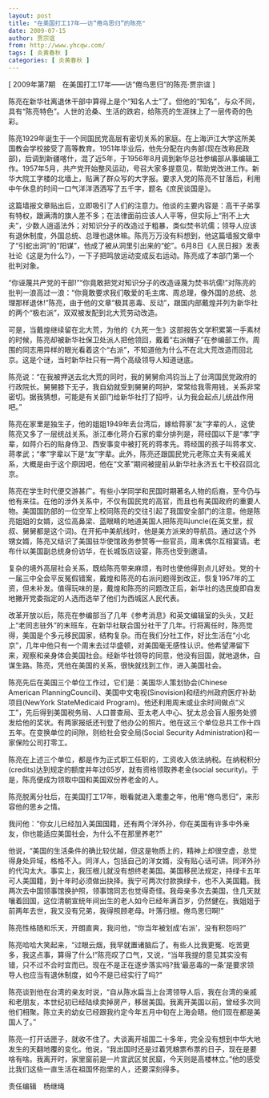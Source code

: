 ```yaml
---
layout: post
title: "在美国打工17年——访“倦鸟思归”的陈亮"
date: 2009-07-15
author: 贾宗谊
from: http://www.yhcqw.com/
tags: [ 炎黄春秋 ]
categories: [ 炎黄春秋 ]
---
```



[ 2009年第7期　在美国打工17年——访“倦鸟思归”的陈亮·贾宗谊 ]

陈亮在新华社离退休干部中算得上是个“知名人士”了。但他的“知名”，与众不同，具有“陈亮特色”。人世的沧桑、生活的跌宕，给陈亮的生涯抹上了一层传奇的色彩。


陈亮1929年诞生于一个同国民党高层有密切关系的家庭。在上海沪江大学这所美国教会学校接受了高等教育。1951年毕业后，他先分配在内务部(现在改称民政部)，后调到新疆喀什，混了近5年，于1956年8月调到新华总社参编部从事编辑工作。1957年5月，共产党开始整风运动，号召大家多提意见，帮助党改进工作。新华大院工字楼的北墙上，贴满了群众写的大字报。要求入党的陈亮不甘落后，利用中午休息的时间一口气洋洋洒洒写了五千字，题名《庶民谈国是》。


这篇墙报文章贴出后，立即吸引了人们的注意力。他谈的主要内容是：高干子弟享有特权，跟满清的旗人差不多；在法律面前应该人人平等，但实际上“刑不上大夫”，少数人逍遥法外；对知识分子的改造过于粗暴，类似焚书坑儒；领导人应该有退休制度，外国总统、总理也退休嘛。陈亮万万没有料想到，他这篇墙报文章中了“引蛇出洞”的“阳谋”，他成了被从洞里引出来的“蛇”。6月8日《人民日报》发表社论《这是为什么?》，一下子把鸣放运动变成反右运动。陈亮成了本部门第一个批判对象。


“你诬蔑共产党的干部!”“你竟敢把党对知识分子的改造诬蔑为焚书坑儒!”对陈亮的批判一浪高过一浪：“你竟敢要求我们敬爱的毛主席、周总理，像外国的总统、总理那样退休!”陈亮，由于他的文章“极其恶毒、反动”，跟国内部戴煌并列为新华社的两个“极右派”，双双被发配到北大荒劳动改造。


可是，当戴煌继续留在北大荒，为他的《九死一生》这部报告文学积累第一手素材的时候，陈亮却被新华社保卫处派人把他领回，戴着“右派帽子”在参编部工作。周围的同志用异样的眼光看着这个“右派”，不知道他为什么不在北大荒改造而回北京。这是个谜，当时新华社只有一两个高级领导人知道谜底。


陈亮说：“在我被押送去北大荒的同时，我的舅舅俞鸿钧当上了台湾国民党政府的行政院长。舅舅膝下无子，我自幼就受到舅舅的呵护，常常给我零用钱，关系非常密切。据我猜想，可能是有关部门给新华社打了招呼，认为我会起点儿统战作用吧。”


陈亮在家里是独生子，他的姐姐1949年去台湾后，嫁给蒋家“友”字辈的人，这使陈亮又多了一层统战关系。浙江奉化蒋介石家的辈分排列是，蒋经国以下是“孝”字辈，如蒋介石的贴身侍卫、西安事变中被打死的蒋孝先。蒋经国的孩子叫蒋孝文、蒋孝武；“孝”字辈以下是“友”字辈。此外，陈亮还跟国民党元老陈立夫有亲戚关系，大概是由于这个原因吧，他在“文革”期间被提前从新华社永济五七干校召回北京。


陈亮在学生时代便交游甚广。有些小学同学和民国时期著名人物的后裔，至今仍与他有来往。在他的涉外关系中，不仅有国民党的高官，而且也有美国政府的重要人物。美国国防部的一位空军上校同陈亮的交往引起了我国安全部门的注意。他是陈亮姐姐的女婿，这位高鼻梁、蓝眼睛的地道美国人把陈亮叫uncle(在英文里，叔叔、舅舅都是这个词)。在开拓中美航线时，他是美方派来的导航员。通过这个外甥女婿，陈亮又结识了美国驻华使馆政务参赞等一些官员，周末偶尔互相宴请。老布什以美国副总统身份访华，在长城饭店设宴，陈亮也受到邀请。


复杂的境外高层社会关系，既给陈亮带来麻烦，有时也使他得到点儿好处。党的十一届三中全会平反冤假错案，戴煌和陈亮的右派问题得到改正，恢复1957年的工资，但未补发。值得玩味的是，戴煌和陈亮的问题改正后，新华社的选民旋即自发地撇开党委指定的人选而选举了他们为西城区人民代表。


改革开放以后，陈亮在参编部当了几年《参考消息》和英文编辑室的头头，又赶上“老同志驻外”的末班车，在新华社联合国分社干了几年。行将离任时，陈亮觉得，美国是个多元移民国家，结构复杂。而在我们分社工作，好比生活在“小北京”，几年中他只有一个周末去过华盛顿，对美国毫无感性认识。他希望滞留下来，观察和亲身体会美国社会。经新华社领导的同意，他没有回国，就地退休，自谋生路。陈亮，凭他在美国的关系，很快就找到工作，进入美国社会。

陈亮先后在美国三个单位工作过，它们是：美国华人策划协会(Chinese American 
PlanningCouncil)、美国中文电视(Sinovision)和纽约州政府医疗补助项目(NewYork StateMedicaid 
Program)。他还利用周末或业余时间做点“义工”，先后得到美国税务局、人口普查局、亚太老人中心、犹太总会盲人服务处颁发给他的奖状。有两家报纸还刊登了他办公的照片。他在这三个单位总共工作十四五年。在变换单位的间隙，则给社会安全局(Social 
Security Administration)和一家保险公司打零工。

陈亮在上述三个单位，都是作为正式职工任职的，工资收入依法纳税。在纳税积分(credits)达到规定的额度并年过65岁，就有资格领取养老金(social 
security)。于是，陈亮便成为领取中国和美国双份养老金的人。

陈亮脱离分社后，在美国打工17年，眼看就进入耄耋之年，他用“倦鸟思归”，来形容他的思乡之情。

我问他：“你女儿已经加入美国国籍，还有两个洋外孙，你在美国有许多中外亲友，你也能适应美国社会，为什么不在那里养老?”


他说，“美国的生活条件的确比较优越，但这是物质上的，精神上却很空虚，总觉得身处异域，格格不入。同洋人，包括自己的洋女婿，没有贴心话可讲。同洋外孙的代沟太大。事实上，我压根儿就没有想终老美国。美国移民法规定，持绿卡五年可人美国籍，到十年时必须做出抉择。我宁可两次付款换绿卡，也不入美国籍。我两次去中国领事馆换护照，领事馆同志也觉得奇怪。我母亲多次去美国，住几天就嚷着回国，这位清朝宣统年间出生的老人如今已经年满百岁，仍然健在。我姐姐于前两年去世，我又没有兄弟，我得照顾老母。叶落归根。倦鸟思归啊!”

陈亮性格随和乐天，开朗直爽，我问他，“你当年被划成‘右派’，没有积怨吗?”


陈亮哈哈大笑起来，“过眼云烟，我早就置诸脑后了。有些人比我更冤、吃苦更多，我这点事，算得了什么!”陈亮叹了口气，又说，“当年我提的意见其实没有错，只不过不合时宜而已。现在不是正在逐步落实吗?我‘最恶毒的一条’是要求领导人也应当有退休制度，如今不是已经实行了吗?”


陈亮谈到他在台湾的亲友时说，“自从陈水扁当上台湾领导人后，我在台湾的亲戚和老朋友，本世纪初已经陆续卖掉房产，移居美国。我离开美国以前，曾经多次同他们相聚。陈立夫的幼女已经跟我约定今年五月中旬在上海会晤。他们现在都是美国人了。”


陈亮一打开话匣子，就收不住了。大谈离开祖国二十多年，完全没有想到中华大地发生的天翻地覆的变化。他说，“我出国时还是过着凭粮票布票的日子，现在是要啥有啥。我离开时，家里窗前是一片宣武区贫民窟，今天则是高楼林立。”他的感受比我们这些一直生活在祖国怀抱里的人，还要深刻得多。

责任编辑　杨继绳


